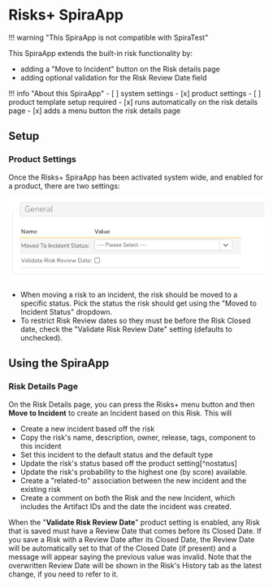# Risks+ SpiraApp

!!! warning "This SpiraApp is not compatible with SpiraTest"

This SpiraApp extends the built-in risk functionality by:

- adding a "Move to Incident" button on the Risk details page 
- adding optional validation for the Risk Review Date field

!!! info "About this SpiraApp"
    - [ ] system settings
    - [x] product settings 
    - [ ] product template setup required
    - [x] runs automatically on the risk details page
    - [x] adds a menu button the risk details page

## Setup
### Product Settings
Once the Risks+ SpiraApp has been activated system wide, and enabled for a product, there are two settings:

![Shows two settings. Moved to Incident Status: with a dropdown select, and Validate Risk Review Date?: with a blank text box](img/risksplus-settings.png)

- When moving a risk to an incident, the risk should be moved to a specific status. Pick the status the risk should get using the "Moved to Incident Status" dropdown.
- To restrict Risk Review dates so they must be before the Risk Closed date, check the "Validate Risk Review Date" setting (defaults to unchecked).

## Using the SpiraApp
### Risk Details Page
On the Risk Details page, you can press the Risks+ menu button and then **Move to Incident** to create an Incident based on this Risk. This will

- Create a new incident based off the risk
- Copy the risk's name, description, owner, release, tags, component to this incident
- Set this incident to the default status and the default type
- Update the risk's status based off the product setting[^nostatus]
- Update the risk's probability to the highest one (by score) available. 
- Create a "related-to" association between the new incident and the existing risk
- Create a comment on both the Risk and the new Incident, which includes the Artifact IDs and the date the incident was created. 

When the "**Validate Risk Review Date**" product setting is enabled, any Risk that is saved must have a Review Date that comes before its Closed Date. If you save a Risk with a Review Date after its Closed Date, the Review Date will be automatically set to that of the Closed Date (if present) and a message will appear saying the previous value was invalid. Note that the overwritten Review Date will be shown in the Risk's History tab as the latest change, if you need to refer to it.

[^nostastus]: If the product setting is empty, the SpiraApp will leave the status of the risk unchanged.